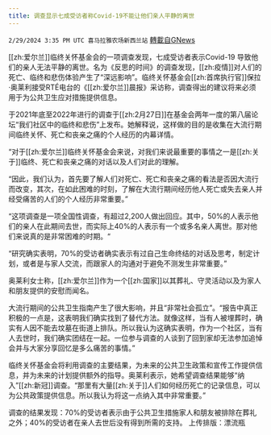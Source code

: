```yaml
---
title: 调查显示七成受访者称Covid-19不能让他们亲人平静的离世
---
```

`2/29/2024 3:35 PM UTC 喜马拉雅农场新西兰站` [轉載自GNews](https://gnews.org/articles/2353473)

[[zh:爱尔兰]]临终关怀基金会的一项调查发现，七成受访者表示Covid-19 导致他们的亲人无法平静的离世。名为《反思的时间》的调查发现，[[zh:疫情]]对人们的死亡、临终和悲伤体验产生了“深远影响”。临终关怀基金会[[zh:首席执行官]]保拉·奥莱利接受RTÉ电台的《[[zh:爱尔兰]]晨报》采访称，调查得出的建议将来必须用于为公共卫生应对措施提供信息。

于2021年底至2022年进行的调查于[[zh:2月27日]]在基金会两年一度的第八届论坛“我们社区中的临终和悲伤”上发布。她解释说，这样做的目的是收集在大流行期间临终关怀、死亡和丧亲之痛的个人经历的内幕详情。

“对于[[zh:爱尔兰]]临终关怀基金会来说，对我们来说最重要的事情之一是[[zh:关于]]临终、死亡和丧亲之痛的对话以及人们对此的理解。

“因此，我们认为，首先要了解人们对死亡、死亡和丧亲之痛的看法是否因大流行而改变，其次，在如此困难的时刻，了解在大流行期间经历他人死亡或失去亲人并经受痛苦的人们的个人经历非常重要。”

“这项调查是一项全国性调查，有超过2,200人做出回应。其中，50%的人表示他们的亲人在此期间去世，而实际上40%的人表示有一个或多名亲人离世。那对他们来说真的是非常困难的时期。“

“研究确实表明，70%的受访者确实表示有过自己生命终结的对话及思考，制定计划，或者是与家人交流，而跟家人的沟通对于避免不测发生非常重要。”

奥莱利女士称，[[zh:爱尔兰]]作为一个[[zh:国家]]以其葬礼、守灵活动以及为家人和朋友提供的安慰而闻名。

大流行期间的公共卫生指南产生了很大影响，并且“非常社会孤立”。“报告中真正积极的一点是，这表明我们确实找到了替代方法。就像这样，当有人被埋葬时，确实有人因不能去坟墓在街道上排队。所以我认为这确实表明，作为一个社区，当有人去世时，我们确实团结在一起。一位参与调查的人谈到了回到家却无法参加追悼会并与大家分享回忆是多么痛苦的事情。”

临终关怀基金会将利用调查的主要结果，为未来的公共卫生政策和宣传工作提供信息，并为未来的计划提供额外的指导。奥莱利表示，她希望调查结果能够“纳入”[[zh:新冠]]调查。“那里有大量[[zh:关于]]人们如何经历死亡的记录信息，可以为公共政策提供信息。所以我认为将这一点纳入其中非常重要。”

调查的结果发现：70%的受访者表示由于公共卫生措施家人和朋友被排除在葬礼之外；40%的受访者在亲人去世后没有得到所需的支持。
上传排版：漂流瓶
